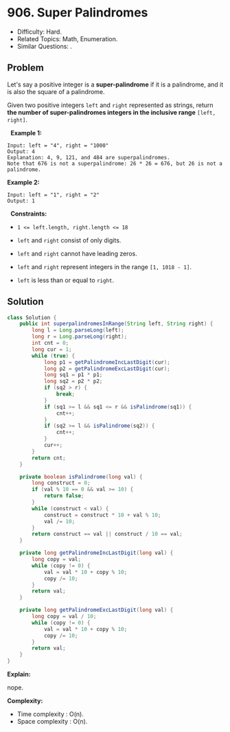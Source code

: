 # 906. Super Palindromes

- Difficulty: Hard.
- Related Topics: Math, Enumeration.
- Similar Questions: .

## Problem

Let's say a positive integer is a **super-palindrome** if it is a palindrome, and it is also the square of a palindrome.

Given two positive integers ```left``` and ```right``` represented as strings, return **the number of **super-palindromes** integers in the inclusive range** ```[left, right]```.

 
**Example 1:**

```
Input: left = "4", right = "1000"
Output: 4
Explanation: 4, 9, 121, and 484 are superpalindromes.
Note that 676 is not a superpalindrome: 26 * 26 = 676, but 26 is not a palindrome.
```

**Example 2:**

```
Input: left = "1", right = "2"
Output: 1
```

 
**Constraints:**


	
- ```1 <= left.length, right.length <= 18```
	
- ```left``` and ```right``` consist of only digits.
	
- ```left``` and ```right``` cannot have leading zeros.
	
- ```left``` and ```right``` represent integers in the range ```[1, 1018 - 1]```.
	
- ```left``` is less than or equal to ```right```.



## Solution

```java
class Solution {
    public int superpalindromesInRange(String left, String right) {
        long l = Long.parseLong(left);
        long r = Long.parseLong(right);
        int cnt = 0;
        long cur = 1;
        while (true) {
            long p1 = getPalindromeIncLastDigit(cur);
            long p2 = getPalindromeExcLastDigit(cur);
            long sq1 = p1 * p1;
            long sq2 = p2 * p2;
            if (sq2 > r) {
                break;
            }
            if (sq1 >= l && sq1 <= r && isPalindrome(sq1)) {
                cnt++;
            }
            if (sq2 >= l && isPalindrome(sq2)) {
                cnt++;
            }
            cur++;
        }
        return cnt;
    }

    private boolean isPalindrome(long val) {
        long construct = 0;
        if (val % 10 == 0 && val >= 10) {
            return false;
        }
        while (construct < val) {
            construct = construct * 10 + val % 10;
            val /= 10;
        }
        return construct == val || construct / 10 == val;
    }

    private long getPalindromeIncLastDigit(long val) {
        long copy = val;
        while (copy != 0) {
            val = val * 10 + copy % 10;
            copy /= 10;
        }
        return val;
    }

    private long getPalindromeExcLastDigit(long val) {
        long copy = val / 10;
        while (copy != 0) {
            val = val * 10 + copy % 10;
            copy /= 10;
        }
        return val;
    }
}
```

**Explain:**

nope.

**Complexity:**

* Time complexity : O(n).
* Space complexity : O(n).
